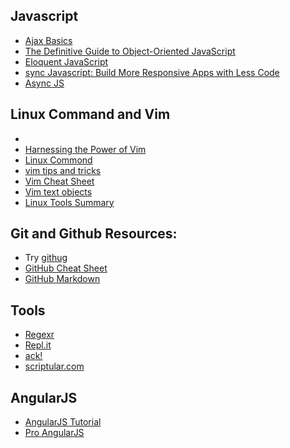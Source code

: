 <h2>Javascript</h2>
<ul>
	<li><a href = "http://teamtreehouse.com/library/ajax-basics">Ajax Basics</a></li>
	<li><a href = "https://www.youtube.com/watch?v=PMfcsYzj-9M">The Definitive Guide to Object-Oriented JavaScript</a></li>
	<li><a href = "http://eloquentjavascript.net/">Eloquent JavaScript</a></li>
	<li><a href = "https://pragprog.com/book/tbajs/async-javascript">sync Javascript: Build More Responsive Apps with Less Code</a></li>
	<li><a href = "http://stevehanov.ca/blog/index.php?id=127">Async JS</a></li>

</ul>

<h2>Linux Command and Vim</h2>
<ul>
	<li><a href="http://yannesposito.com/Scratch/en/blog/Learn-Vim-Progressively/"></a></li>
	<li><a href = "http://teamtreehouse.com/library/harnessing-the-power-of-vim">Harnessing the Power of Vim</a></li>
	<li><a href = "http://linuxcommand.org/">Linux Commond</a></li>
	<li><a href = "http://www.cs.swarthmore.edu/help/vim/selection.html">vim tips and tricks</a></li>	
	<li><a href = "http://www.fprintf.net/vimCheatSheet.html">Vim Cheat Sheet</a></li>
	<li><a href = "http://blog.carbonfive.com/2011/10/17/vim-text-objects-the-definitive-guide/">Vim text objects</a></li>
	<li><a href = "http://www.tldp.org/LDP/GNU-Linux-Tools-Summary/html/x1712.htm">Linux Tools Summary</a></li>

</ul>

<h2>Git and Github Resources:</h2>
<ul>
	<li>Try <a href="https://github.com/Gazler/githug">githug</a></li>
	<li><a href="https://github.com/tiimgreen/github-cheat-sheet">GitHub Cheat Sheet</a></li>
  <li><a href="https://help.github.com/articles/markdown-basics/">GitHub Markdown</a></li>

</ul>

<h2>Tools</h2>
<ul>
	<li><a href = "http://www.regexr.com/">Regexr</a></li>
	<li><a href = "http://repl.it/languages/JavaScript">Repl.it</a></li>
	<li><a href = "http://beyondgrep.com/">ack!</a></li>
	<li><a href = "http://scriptular.com/">scriptular.com</a></li>


</ul>

<h2>AngularJS</h2>
<ul>
	<li><a href = "https://docs.angularjs.org/tutorial/step_00">AngularJS Tutorial</a></li>
	<li><a href = "http://www.amazon.com/Pro-AngularJS-Experts-Voice-Development/dp/1430264489">Pro AngularJS</a></li>
</ul>
